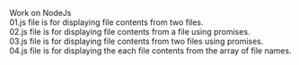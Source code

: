 Work on NodeJs <br />
01.js file is for displaying file contents from two files.<br />
02.js file is for displaying file contents from a file using promises.<br />
03.js file is for displaying file contents from two files using promises.<br />
04.js file is for displaying the each file contents from the array of file names.<br />
